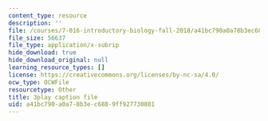 ```yaml
---
content_type: resource
description: ''
file: /courses/7-016-introductory-biology-fall-2018/a41bc790a0a78b3ec6889ff927730881_rZjwF5z-Xfw.srt
file_size: 56637
file_type: application/x-subrip
hide_download: true
hide_download_original: null
learning_resource_types: []
license: https://creativecommons.org/licenses/by-nc-sa/4.0/
ocw_type: OCWFile
resourcetype: Other
title: 3play caption file
uid: a41bc790-a0a7-8b3e-c688-9ff927730881
---
```

